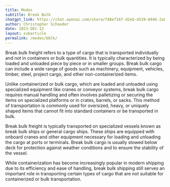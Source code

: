 ```yaml
---
title: Modes
subtitle: Break Bulk
chatgpt_link: https://chat.openai.com/share/f48ef16f-d2eb-4539-8446-2a814859e442
author: Christopher Schoeder
date: 2023-DEC-13
layout: subarticle
permalink: /modes/bblk/
---
```


Break bulk freight refers to a type of cargo that is transported individually and not in containers or bulk quantities. It is typically characterized by being loaded and unloaded piece by piece or in smaller groups. Break bulk cargo can include a wide range of goods such as machinery, equipment, vehicles, timber, steel, project cargo, and other non-containerized items.

Unlike containerized or bulk cargo, which are loaded and unloaded using specialized equipment like cranes or conveyor systems, break bulk cargo requires manual handling and often involves palletizing or securing the items on specialized platforms or in crates, barrels, or sacks. This method of transportation is commonly used for oversized, heavy, or uniquely shaped items that cannot fit into standard containers or be transported in bulk.

Break bulk freight is typically transported on specialized vessels known as break bulk ships or general cargo ships. These ships are equipped with onboard cranes and other equipment necessary for loading and unloading the cargo at ports or terminals. Break bulk cargo is usually stowed below deck for protection against weather conditions and to ensure the stability of the vessel.

While containerization has become increasingly popular in modern shipping due to its efficiency and ease of handling, break bulk shipping still serves an important role in transporting certain types of cargo that are not suitable for containerized or bulk transportation.
